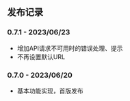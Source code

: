 ## 发布记录

### 0.7.1 - 2023/06/23

- 增加API请求不可用时的错误处理、提示
- 不再设置默认URL

### 0.7.0 - 2023/06/20

- 基本功能实现，首版发布